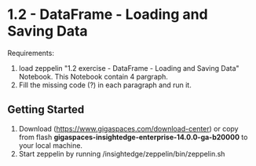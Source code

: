 # 1.2 - DataFrame - Loading and Saving Data

Requirements:

1. load zeppelin "1.2 exercise - DataFrame - Loading and Saving Data" Notebook. This Notebook contain 4 pargraph.
2. Fill the missing code (?) in each paragraph and run it.

## Getting Started

1. Download (https://www.gigaspaces.com/download-center) or copy from flash <B>gigaspaces-insightedge-enterprise-14.0.0-ga-b20000</B> to your local machine.
2. Start zeppelin by running <IE-HOME>/insightedge/zeppelin/bin/zeppelin.sh